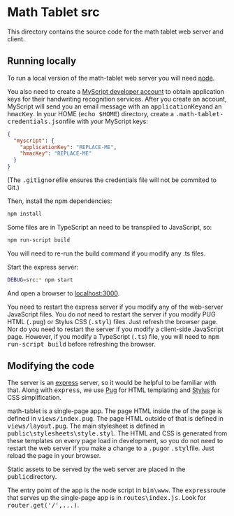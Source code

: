 # Math Tablet src

This directory contains the source code for the math tablet web server and client.

## Running locally

To run a local version of the math-tablet web server you will need [node](https://nodejs.org/en/).

You also need to create a [MyScript developer account](https://developer.myscript.com/getting-started/web)
to obtain application keys for their handwriting recognition services.
After you create an account, MyScript will send you an email message with an <tt>applicationKey</tt>and an <tt>hmacKey</tt>.
In your HOME (<tt>echo $HOME</tt>) directory, create a <tt>.math-tablet-credentials.json</tt>file with your MyScript keys:

```json
{
  "myscript": {
    "applicationKey": "REPLACE-ME",
    "hmacKey": "REPLACE-ME"
  }
}
```

(The <tt>.gitignore</tt>file ensures the credentials file will not be commited to Git.)

Then, install the npm dependencies:

```bash
npm install
```

Some files are in TypeScript an need to be transpiled to JavaScript, so:

```bash
npm run-script build
```

You will need to re-run the build command if you modify any .ts files.

Start the express server:

```bash
DEBUG=src:* npm start
```

And open a browser to [localhost:3000](http://localhost:3000).

You need to restart the express server if you modify any of the web-server JavaScript files.
You do _not_ need to restart the server if you modify PUG HTML (<tt>.pug</tt>) or Stylus CSS (<tt>.styl</tt>) files.
Just refresh the browser page.
Nor do you need to restart the server if you modify a client-side JavaScript page.
However, if you modify a TypeScript (<tt>.ts</tt>) file, you will need to <tt>npm run-script build</tt>
before refreshing the browser.

## Modifying the code

The server is an [express](https://expressjs.com/) server, so it would be helpful to be familiar with that.
Along with <tt>express</tt>, we use [Pug](https://pugjs.org/) for HTML templating and [Stylus](http://stylus-lang.com/)
for CSS simplification.

math-tablet is a single-page app.
The page HTML inside the <tt><body></tt>of the page is defined in <tt>views/index.pug</tt>.
The page HTML outside of that is defined in <tt>views/layout.pug</tt>.
The main stylesheet is defined in <tt>public\stylesheets\style.styl</tt>.
The HTML and CSS is generated from these templates on every page load in development, so you do not need to restart the web server if you make a change to a <tt>.pug</tt>or <tt>.styl</tt>file.
Just reload the page in your browser.

Static assets to be served by the web server are placed in the <tt>public</tt>directory.

The entry point of the app is the node script in <tt>bin\www</tt>. The <tt>express</tt>route that serves up the single-page app is in <tt>routes\index.js</tt>. Look for <tt>router.get('/',...)</tt>.
